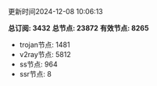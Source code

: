 更新时间2024-12-08 10:06:13

**总订阅: 3432**
**总节点: 23872**
**有效节点: 8265**
- trojan节点: 1481
- v2ray节点: 5812
- ss节点: 964
- ssr节点: 8
